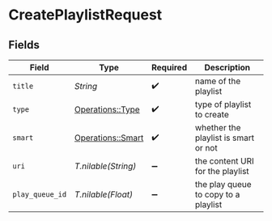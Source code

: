 # CreatePlaylistRequest


## Fields

| Field                                                 | Type                                                  | Required                                              | Description                                           |
| ----------------------------------------------------- | ----------------------------------------------------- | ----------------------------------------------------- | ----------------------------------------------------- |
| `title`                                               | *String*                                              | :heavy_check_mark:                                    | name of the playlist                                  |
| `type`                                                | [Operations::Type](../../models/operations/type.md)   | :heavy_check_mark:                                    | type of playlist to create                            |
| `smart`                                               | [Operations::Smart](../../models/operations/smart.md) | :heavy_check_mark:                                    | whether the playlist is smart or not                  |
| `uri`                                                 | *T.nilable(String)*                                   | :heavy_minus_sign:                                    | the content URI for the playlist                      |
| `play_queue_id`                                       | *T.nilable(Float)*                                    | :heavy_minus_sign:                                    | the play queue to copy to a playlist                  |